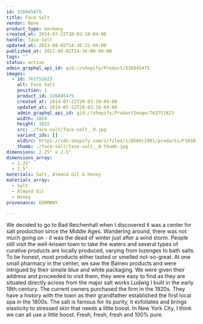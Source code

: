 ```yaml
---
id: 326845475
title: Face Salt
vendor: None
product_type: Germany
created_at: 2014-07-22T20:03:16-04:00
handle: face-salt
updated_at: 2023-08-02T14:36:32-04:00
published_at: 2011-06-02T14:34:00-04:00
tags: ""
status: active
admin_graphql_api_id: gid://shopify/Product/326845475
images:
  - id: 763751623
    alt: Face Salt
    position: 1
    product_id: 326845475
    created_at: 2014-07-22T20:03:18-04:00
    updated_at: 2014-07-22T20:03:18-04:00
    admin_graphql_api_id: gid://shopify/ProductImage/763751623
    width: 1024
    height: 1022
    src: ./face-salt/face-salt__0.jpg
    variant_ids: []
    oldSrc: https://cdn.shopify.com/s/files/1/0589/2901/products/P1030167.jpeg?v=1406073798
    thumb: ./face-salt/face-salt__0-thumb.jpg
dimensions: 2.25" x 2.5"
dimensions_array:
  - 2.25"
  - 2.5"
materials: Salt, Almond Oil & Honey
materials_array:
  - Salt
  - Almond Oil
  - Honey
provenance: GERMANY

---
```


We decided to go to Bad Reichenhall when I discovered it was a center for salt production since the Middle Ages. Wandering around, there was not much going on - it was the dead of winter just after a wind storm. People still visit the well-known town to take the waters and several types of curative products are locally produced, varying from lozenges to bath salts. To be honest, most products either tasted or smelled not-so-great. At one small pharmacy in the center, we saw the Balneo products and were intrigued by their simple blue and white packaging. We were given their address and proceeded to visit them, they were easy to find as they are situated directly across from the major salt works Ludwig I built in the early 19th century. The current owners purchased the firm in the 1920s. They have a history with the town as their grandfather established the first local spa in the 1800s. The salt is famous for its purity, it exfoliates and brings elasticity to stressed skin that needs a little boost. In New York City, I think we can all use a little boost. Fresh, fresh, fresh and 100% pure.